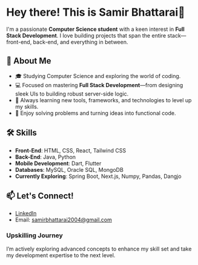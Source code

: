 # Hey there! This is Samir Bhattarai👋

I'm a passionate **Computer Science student** with a keen interest in **Full Stack Development**. I love building projects that span the entire stack—front-end, back-end, and everything in between. 

## 🌟 About Me
- 🎓 Studying Computer Science and exploring the world of coding.
- 💻 Focused on mastering **Full Stack Development**—from designing sleek UIs to building robust server-side logic.
- 🚀 Always learning new tools, frameworks, and technologies to level up my skills.
- 🔧 Enjoy solving problems and turning ideas into functional code.

## 🛠️ Skills
- **Front-End**: HTML, CSS, React, Tailwind CSS
- **Back-End**: Java, Python
- **Mobile Development**: Dart, Flutter
- **Databases**: MySQL, Oracle SQL, MongoDB
- **Currently Exploring**: Spring Boot, Next.js, Numpy, Pandas, Dangjo 

## 📫 Let's Connect!
- [LinkedIn](https://www.linkedin.com/in/mr-samir-bhattarai)
- Email: samirbhattarai2004@gmail.com

### Upskilling Journey
I’m actively exploring advanced concepts to enhance my skill set and take my development expertise to the next level.
